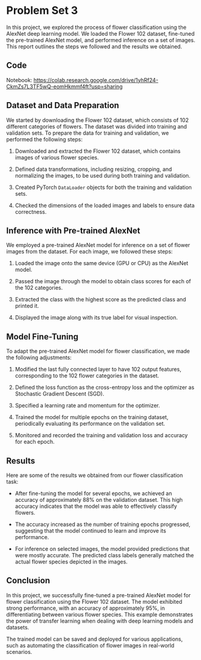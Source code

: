 # Problem Set 3

In this project, we explored the process of flower classification using the AlexNet deep learning model. We loaded the Flower 102 dataset, fine-tuned the pre-trained AlexNet model, and performed inference on a set of images. This report outlines the steps we followed and the results we obtained.

## Code

Notebook: https://colab.research.google.com/drive/1yhRf24-CkmZs7L3TF5wQ-eomHkmmf4ft?usp=sharing

## Dataset and Data Preparation

We started by downloading the Flower 102 dataset, which consists of 102 different categories of flowers. The dataset was divided into training and validation sets. To prepare the data for training and validation, we performed the following steps:

1. Downloaded and extracted the Flower 102 dataset, which contains images of various flower species.

2. Defined data transformations, including resizing, cropping, and normalizing the images, to be used during both training and validation.

3. Created PyTorch `DataLoader` objects for both the training and validation sets.

4. Checked the dimensions of the loaded images and labels to ensure data correctness.

## Inference with Pre-trained AlexNet

We employed a pre-trained AlexNet model for inference on a set of flower images from the dataset. For each image, we followed these steps:

1. Loaded the image onto the same device (GPU or CPU) as the AlexNet model.

2. Passed the image through the model to obtain class scores for each of the 102 categories.

3. Extracted the class with the highest score as the predicted class and printed it.

4. Displayed the image along with its true label for visual inspection.

## Model Fine-Tuning

To adapt the pre-trained AlexNet model for flower classification, we made the following adjustments:

1. Modified the last fully connected layer to have 102 output features, corresponding to the 102 flower categories in the dataset.

2. Defined the loss function as the cross-entropy loss and the optimizer as Stochastic Gradient Descent (SGD).

3. Specified a learning rate and momentum for the optimizer.

4. Trained the model for multiple epochs on the training dataset, periodically evaluating its performance on the validation set.

5. Monitored and recorded the training and validation loss and accuracy for each epoch.

## Results

Here are some of the results we obtained from our flower classification task:

- After fine-tuning the model for several epochs, we achieved an accuracy of approximately 88% on the validation dataset. This high accuracy indicates that the model was able to effectively classify flowers.

- The accuracy increased as the number of training epochs progressed, suggesting that the model continued to learn and improve its performance.

- For inference on selected images, the model provided predictions that were mostly accurate. The predicted class labels generally matched the actual flower species depicted in the images.

## Conclusion

In this project, we successfully fine-tuned a pre-trained AlexNet model for flower classification using the Flower 102 dataset. The model exhibited strong performance, with an accuracy of approximately 95%, in differentiating between various flower species. This example demonstrates the power of transfer learning when dealing with deep learning models and datasets.

The trained model can be saved and deployed for various applications, such as automating the classification of flower images in real-world scenarios.
